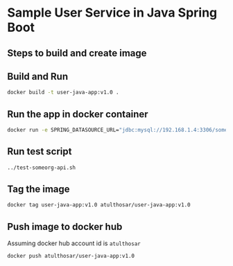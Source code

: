 # Sample User Service in Java Spring Boot

## Steps to build and create image

## Build and Run
```bash
docker build -t user-java-app:v1.0 .
```

## Run the app in docker container
```bash
docker run -e SPRING_DATASOURCE_URL="jdbc:mysql://192.168.1.4:3306/someorg" -p 8080:8080 user-java-app:v1.0
```

## Run test script
```bash
../test-someorg-api.sh
```
## Tag the image
```bash
docker tag user-java-app:v1.0 atulthosar/user-java-app:v1.0
```
## Push image to docker hub
Assuming docker hub account id is ```atulthosar```
```bash
docker push atulthosar/user-java-app:v1.0
```
